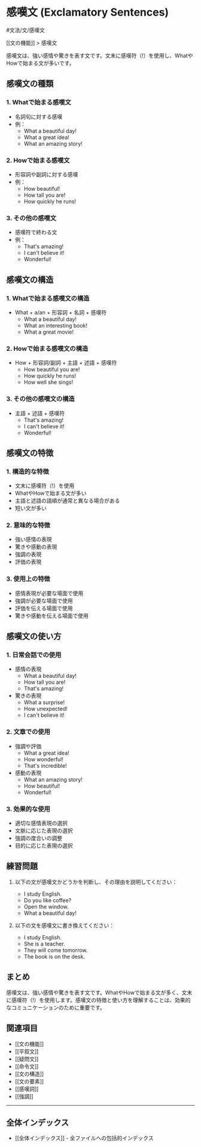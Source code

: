 ﻿# 感嘆文 (Exclamatory Sentences)

#文法/文/感嘆文

[[文の機能]] > 感嘆文

感嘆文は、強い感情や驚きを表す文です。文末に感嘆符（!）を使用し、WhatやHowで始まる文が多いです。

## 感嘆文の種類

### 1. Whatで始まる感嘆文
- 名詞句に対する感嘆
- 例：
  - What a beautiful day!
  - What a great idea!
  - What an amazing story!

### 2. Howで始まる感嘆文
- 形容詞や副詞に対する感嘆
- 例：
  - How beautiful!
  - How tall you are!
  - How quickly he runs!

### 3. その他の感嘆文
- 感嘆符で終わる文
- 例：
  - That's amazing!
  - I can't believe it!
  - Wonderful!

## 感嘆文の構造

### 1. Whatで始まる感嘆文の構造
- What + a/an + 形容詞 + 名詞 + 感嘆符
  - What a beautiful day!
  - What an interesting book!
  - What a great movie!

### 2. Howで始まる感嘆文の構造
- How + 形容詞/副詞 + 主語 + 述語 + 感嘆符
  - How beautiful you are!
  - How quickly he runs!
  - How well she sings!

### 3. その他の感嘆文の構造
- 主語 + 述語 + 感嘆符
  - That's amazing!
  - I can't believe it!
  - Wonderful!

## 感嘆文の特徴

### 1. 構造的な特徴
- 文末に感嘆符（!）を使用
- WhatやHowで始まる文が多い
- 主語と述語の語順が通常と異なる場合がある
- 短い文が多い

### 2. 意味的な特徴
- 強い感情の表現
- 驚きや感動の表現
- 強調の表現
- 評価の表現

### 3. 使用上の特徴
- 感情表現が必要な場面で使用
- 強調が必要な場面で使用
- 評価を伝える場面で使用
- 驚きや感動を伝える場面で使用

## 感嘆文の使い方

### 1. 日常会話での使用
- 感情の表現
  - What a beautiful day!
  - How tall you are!
  - That's amazing!
- 驚きの表現
  - What a surprise!
  - How unexpected!
  - I can't believe it!

### 2. 文章での使用
- 強調や評価
  - What a great idea!
  - How wonderful!
  - That's incredible!
- 感動の表現
  - What an amazing story!
  - How beautiful!
  - Wonderful!

### 3. 効果的な使用
- 適切な感情表現の選択
- 文脈に応じた表現の選択
- 強調の度合いの調整
- 目的に応じた表現の選択

## 練習問題
1. 以下の文が感嘆文かどうかを判断し、その理由を説明してください：
   - I study English.
   - Do you like coffee?
   - Open the window.
   - What a beautiful day!

2. 以下の文を感嘆文に書き換えてください：
   - I study English.
   - She is a teacher.
   - They will come tomorrow.
   - The book is on the desk.

## まとめ
感嘆文は、強い感情や驚きを表す文です。WhatやHowで始まる文が多く、文末に感嘆符（!）を使用します。感嘆文の特徴と使い方を理解することは、効果的なコミュニケーションのために重要です。

## 関連項目
- [[文の機能]]
- [[平叙文]]
- [[疑問文]]
- [[命令文]]
- [[文の構造]]
- [[文の要素]]
- [[感嘆詞]]
- [[強調]]

---

## 全体インデックス
- [[全体インデックス]] - 全ファイルへの包括的インデックス 